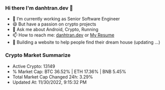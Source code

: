 ### Hi there I'm danhtran.dev 👋

- 🔭 I’m currently working as Senior Software Engineer
- 😄 But have a passion on crypto projects
- 💬 Ask me about Android, Crypto, Running 
- 📫 How to reach me: <a href="https://danhtran.dev" target="_blank">danhtran.dev</a> or <a href="Dan-Resume.pdf" target="_blank">My Resume</a>
- 🌱 Building a website to help people find their dream house (updating ...)

### Crypto Market Summarize
- Active Crypto: 13149
- % Market Cap: BTC 36.52% | ETH 17.36% | BNB 5.45%
- Total Market Cap Changed 24h: 3.29%
- Updated At: 11/30/2022, 9:15:32 PM
